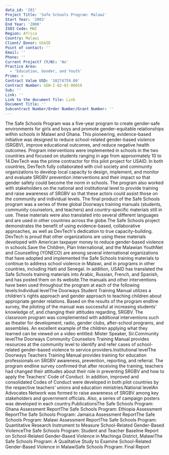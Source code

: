 ```yaml
---
data_id: '281'
Project Title: 'Safe Schools Program: Malawi'
Start Year: '2003'
End Year: '2008'
ISO3 Code: MWI
Region: Africa
Country: Malawi
Client/ Donor: USAID
Point of contact: ''
Email: ''
Phone: ''
Current Project? (Y/N): 'No'
Practice Area:
  - 'Education, Gender, and Youth'
Prime: x
Contract Value USD: '10274759.00'
Contract Number: GEW-I-02-02-00019
Sub: ''
Link: ''
Link to the document file: Link
Document Title: ''
Subcontract Number/Order Number/Grant Number: ''
---
```

The Safe Schools Program was a five-year program to create gender-safe environments for girls and boys and promote gender-equitable relationships within schools in Malawi and Ghana. This pioneering, evidence-based initiative was designed to reduce school-related gender-based violence (SRGBV), improve educational outcomes, and reduce negative health outcomes. Program interventions were implemented in schools in the two countries and focused on students ranging in age from approximately 10 to 14.DevTech was the prime contractor for this pilot project for USAID. In both countries, DevTech fully collaborated with civil society and community organizations to develop local capacity to design, implement, and monitor and evaluate SRGBV prevention interventions and their impact so that gender safety could become the norm in schools. The program also worked with stakeholders on the national and institutional level to provide training and raise awareness of SRGBV so that these actors could assist those on the community and individual levels. The final product of the Safe Schools program was a series of three global Doorways training manuals (students, community counselors, and teachers) and country-specific materials still in use. These materials were also translated into several different languages and are used in other countries across the globe.The Safe Schools project demonstrates the benefit of using evidence-based, collaborative approaches, as well as DevTech's dedication to true capacity-building. DevTech is proud that other organizations are using these materials developed with American taxpayer money to reduce gender-based violence in schools.Save the Children, Plan International, and the Malawian YouthNet and Counselling (YONECO) are among several international organizations that have adopted and implemented the Safe Schools training materials to continue to address school violence in Malawi, and in programs in other countries, including Haiti and Senegal. In addition, USAID has translated the Safe Schools training materials into Arabic, Russian, French, and Spanish, and has posted them on its website.The manuals and other interventions have been used throughout the program at each of the following levels:Individual levelThe Doorways Student Training Manual utilizes a children's rights approach and gender approach to teaching children about appropriate gender relations. Based on the results of the program endline survey, the piloting of the manual was successful at increasing students' knowledge of, and changing their attitudes regarding, SRGBV. The classroom program was complemented with additional interventions such as theater for development, radio, gender clubs, after-school programs, and assemblies. An excellent example of the children applying what they learned can be viewed on a video entitled: Mister Speaker, Sir.Community levelThe Doorways Community Counselors Training Manual provides resources at the community level to identify and refer cases of school-related gender-based violence to service providers.Institutional levelThe Doorways Teachers Training Manual provides training for education professionals on SRGBV awareness, prevention, reporting, and referral. The program endline survey confirmed that after receiving the training, teachers had changed their attitudes about their role in preventing SRGBV and how to apply the Teachers' Code of Conduct. In addition, improved and consolidated Codes of Conduct were developed in both pilot countries by the respective teachers' unions and education ministries.National levelAn Advocates Network was formed to raise awareness of SRGBV among key stakeholders and government officials. Also, a series of campaign posters was developed in each country.PublicationsThe Safe Schools Program: Ghana Assessment ReportThe Safe Schools Program: Ethiopia Assessment ReportThe Safe Schools Program: Jamaica Assessment ReportThe Safe Schools Program: Malawi Assessment ReportThe Safe Schools Program: Quantitative Research Instrument to Measure School-Related Gender-Based ViolenceThe Safe Schools Program: Student and Teacher Baseline Report on School-Related Gender-Based Violence in Machinga District, MalawiThe Safe Schools Program: A Qualitative Study to Examine School-Related Gender-Based Violence in MalawiSafe Schools Program: Final Report